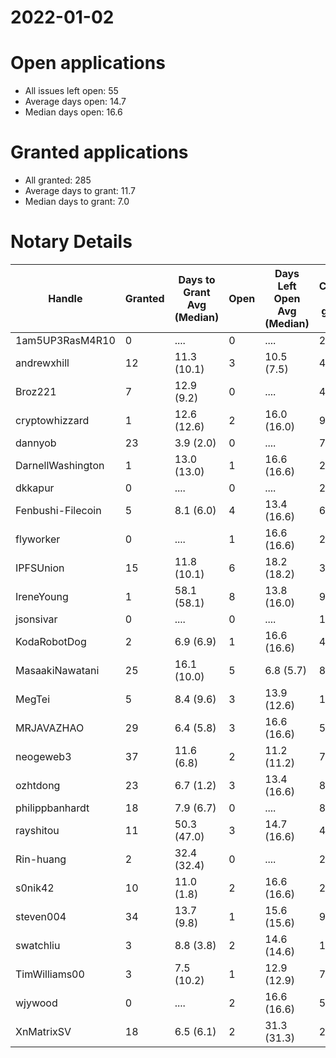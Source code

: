 2022-01-02
==========

# Open applications

- All issues left open: 55
- Average days open: 14.7
- Median days open: 16.6

# Granted applications

- All granted: 285
- Average days to grant: 11.7
- Median days to grant: 7.0

# Notary Details

| Handle            |   Granted | Days to Grant Avg (Median)   |   Open | Days Left Open Avg (Median)   |   Closed (no grant) |
|-------------------|-----------|------------------------------|--------|-------------------------------|---------------------|
| 1am5UP3RasM4R10   |         0 | ....                         |      0 | ....                          |                   2 |
| andrewxhill       |        12 | 11.3  (10.1)                 |      3 | 10.5  (7.5)                   |                  45 |
| Broz221           |         7 | 12.9  (9.2)                  |      0 | ....                          |                  48 |
| cryptowhizzard    |         1 | 12.6  (12.6)                 |      2 | 16.0  (16.0)                  |                   9 |
| dannyob           |        23 | 3.9  (2.0)                   |      0 | ....                          |                  77 |
| DarnellWashington |         1 | 13.0  (13.0)                 |      1 | 16.6  (16.6)                  |                   2 |
| dkkapur           |         0 | ....                         |      0 | ....                          |                   2 |
| Fenbushi-Filecoin |         5 | 8.1  (6.0)                   |      4 | 13.4  (16.6)                  |                  69 |
| flyworker         |         0 | ....                         |      1 | 16.6  (16.6)                  |                   2 |
| IPFSUnion         |        15 | 11.8  (10.1)                 |      6 | 18.2  (18.2)                  |                  38 |
| IreneYoung        |         1 | 58.1  (58.1)                 |      8 | 13.8  (16.0)                  |                   9 |
| jsonsivar         |         0 | ....                         |      0 | ....                          |                  13 |
| KodaRobotDog      |         2 | 6.9  (6.9)                   |      1 | 16.6  (16.6)                  |                   4 |
| MasaakiNawatani   |        25 | 16.1  (10.0)                 |      5 | 6.8  (5.7)                    |                  81 |
| MegTei            |         5 | 8.4  (9.6)                   |      3 | 13.9  (12.6)                  |                  12 |
| MRJAVAZHAO        |        29 | 6.4  (5.8)                   |      3 | 16.6  (16.6)                  |                  58 |
| neogeweb3         |        37 | 11.6  (6.8)                  |      2 | 11.2  (11.2)                  |                  71 |
| ozhtdong          |        23 | 6.7  (1.2)                   |      3 | 13.4  (16.6)                  |                  86 |
| philippbanhardt   |        18 | 7.9  (6.7)                   |      0 | ....                          |                  81 |
| rayshitou         |        11 | 50.3  (47.0)                 |      3 | 14.7  (16.6)                  |                  42 |
| Rin-huang         |         2 | 32.4  (32.4)                 |      0 | ....                          |                   2 |
| s0nik42           |        10 | 11.0  (1.8)                  |      2 | 16.6  (16.6)                  |                  28 |
| steven004         |        34 | 13.7  (9.8)                  |      1 | 15.6  (15.6)                  |                  98 |
| swatchliu         |         3 | 8.8  (3.8)                   |      2 | 14.6  (14.6)                  |                  16 |
| TimWilliams00     |         3 | 7.5  (10.2)                  |      1 | 12.9  (12.9)                  |                   7 |
| wjywood           |         0 | ....                         |      2 | 16.6  (16.6)                  |                   5 |
| XnMatrixSV        |        18 | 6.5  (6.1)                   |      2 | 31.3  (31.3)                  |                  29 |